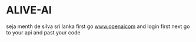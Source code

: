 # ALIVE-AI
seja menth de silva
sri lanka 
first go www.openaicom
and login first
next go to your api
and past your code

